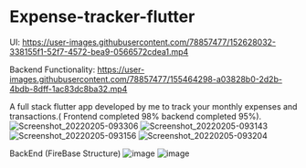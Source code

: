 # Expense-tracker-flutter
UI:
https://user-images.githubusercontent.com/78857477/152628032-338155f1-52f7-4572-bea9-0566572cdea1.mp4

Backend Functionality:
https://user-images.githubusercontent.com/78857477/155464298-a03828b0-2d2b-4bdb-8dff-1ac83dc8ba32.mp4

A full stack flutter app developed by me to track your monthly expenses and transactions.( Frontend completed 98% backend completed 95%).
![Screenshot_20220205-093306](https://user-images.githubusercontent.com/78857477/152628008-7650bee6-ae51-4cbf-9203-45b2f042dba3.jpg)
![Screenshot_20220205-093143](https://user-images.githubusercontent.com/78857477/152628011-9851372b-ad83-4dd1-8b44-f40ceb38d2e8.jpg)
![Screenshot_20220205-093156](https://user-images.githubusercontent.com/78857477/152628013-2fb45d45-6cc5-40d6-96e9-421dfab15e99.jpg)
![Screenshot_20220205-093204](https://user-images.githubusercontent.com/78857477/152628014-1021da96-bcee-4120-bc86-ae4166f39547.jpg)

BackEnd (FireBase Structure)
![image](https://user-images.githubusercontent.com/78857477/155463577-897c0156-6e3c-4b27-bf68-97d00b8ad732.png)
![image](https://user-images.githubusercontent.com/78857477/155463602-cec27db0-0b73-41af-a4c1-4f2e20e7c057.png)

